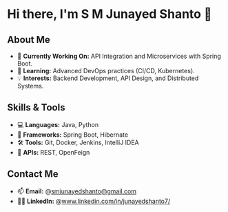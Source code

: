 # Hi there, I'm S M Junayed Shanto 👋

## About Me
- 🔭 **Currently Working On:** API Integration and Microservices with Spring Boot.
- 🌱 **Learning:** Advanced DevOps practices (CI/CD, Kubernetes).
- 💡 **Interests:** Backend Development, API Design, and Distributed Systems.

## Skills & Tools
- 💻 **Languages:** Java, Python
- 🔧 **Frameworks:** Spring Boot, Hibernate
- 🛠️ **Tools:** Git, Docker, Jenkins, IntelliJ IDEA
- 📡 **APIs:** REST, OpenFeign

## Contact Me
- 📫 **Email:** @smjunayedshanto@gmail.com
- 🧑‍💼 **LinkedIn:** @www.linkedin.com/in/junayedshanto7/
